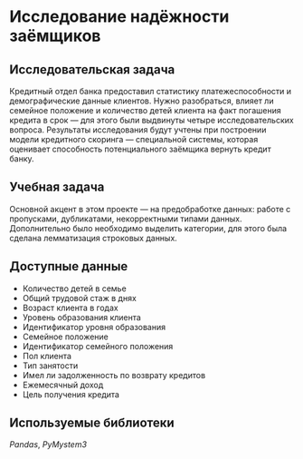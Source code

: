 # Исследование надёжности заёмщиков

## Исследовательская задача
Кредитный отдел банка предоставил статистику платежеспособности и демографические данные клиентов. Нужно разобраться, влияет ли семейное положение и количество детей клиента на факт погашения кредита в срок — для этого были выдвинуты четыре исследовательских вопроса. Результаты исследования будут учтены при построении модели кредитного скоринга — специальной системы, которая оценивает способность потенциального заёмщика вернуть кредит банку.

## Учебная задача
Основной акцент в этом проекте — на предобработке данных: работе с пропусками, дубликатами, некорректными типами данных. Дополнительно было необходимо выделить категории, для этого была сделана лемматизация строковых данных.

## Доступные данные
* Количество детей в семье
* Общий трудовой стаж в днях
* Возраст клиента в годах
* Уровень образования клиента
* Идентификатор уровня образования
* Семейное положение
* Идентификатор семейного положения
* Пол клиента
* Тип занятости
* Имел ли задолженность по возврату кредитов
* Ежемесячный доход
* Цель получения кредита

## Используемые библиотеки
*Pandas*, *PyMystem3*
